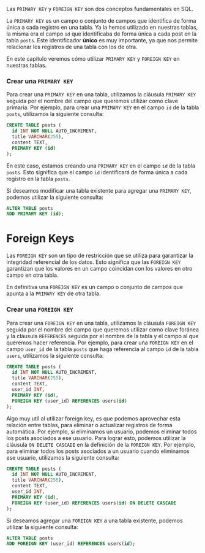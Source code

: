 Las `PRIMARY KEY` y `FOREIGN KEY` son dos conceptos fundamentales en SQL. 

La `PRIMARY KEY` es un campo o conjunto de campos que identifica de forma única a cada registro en una tabla. Ya la hemos utilizado en nuestras tablas, la misma era el campo `id` que identificaba de forma única a cada post en la tabla `posts`. Este identificador **único** es muy importante, ya que nos permite relacionar los registros de una tabla con los de otra.

En este capítulo veremos cómo utilizar `PRIMARY KEY` y `FOREIGN KEY` en nuestras tablas.

### Crear una `PRIMARY KEY`

Para crear una `PRIMARY KEY` en una tabla, utilizamos la cláusula `PRIMARY KEY` seguida por el nombre del campo que queremos utilizar como clave primaria. Por ejemplo, para crear una `PRIMARY KEY` en el campo `id` de la tabla `posts`, utilizamos la siguiente consulta:

```sql
CREATE TABLE posts (
  id INT NOT NULL AUTO_INCREMENT,
  title VARCHAR(255),
  content TEXT,
  PRIMARY KEY (id)
);
```

En este caso, estamos creando una `PRIMARY KEY` en el campo `id` de la tabla `posts`. Esto significa que el campo `id` identificará de forma única a cada registro en la tabla `posts`.

Si deseamos modificar una tabla existente para agregar una `PRIMARY KEY`, podemos utilizar la siguiente consulta:

```sql
ALTER TABLE posts
ADD PRIMARY KEY (id);
```

# Foreign Keys

Las `FOREIGN KEY` son un tipo de restricción que se utiliza para garantizar la integridad referencial de los datos. Esto significa que las `FOREIGN KEY` garantizan que los valores en un campo coincidan con los valores en otro campo en otra tabla.

En definitiva una `FOREIGN KEY` es un campo o conjunto de campos que apunta a la `PRIMARY KEY` de otra tabla.

### Crear una `FOREIGN KEY`

Para crear una `FOREIGN KEY` en una tabla, utilizamos la cláusula `FOREIGN KEY` seguida por el nombre del campo que queremos utilizar como clave foránea y la cláusula `REFERENCES` seguida por el nombre de la tabla y el campo al que queremos hacer referencia. Por ejemplo, para crear una `FOREIGN KEY` en el campo `user_id` de la tabla `posts` que haga referencia al campo `id` de la tabla `users`, utilizamos la siguiente consulta:

```sql
CREATE TABLE posts (
  id INT NOT NULL AUTO_INCREMENT,
  title VARCHAR(255),
  content TEXT,
  user_id INT,
  PRIMARY KEY (id),
  FOREIGN KEY (user_id) REFERENCES users(id)
);
```

Algo muy util al utilizar foreign key, es que podemos aprovechar esta relación entre tablas, para eliminar o actualizar registros de forma automática. Por ejemplo, si eliminamos un usuario, podemos eliminar todos los posts asociados a ese usuario. Para lograr esto, podemos utilizar la cláusula `ON DELETE CASCADE` en la definición de la `FOREIGN KEY`. Por ejemplo, para eliminar todos los posts asociados a un usuario cuando eliminamos ese usuario, utilizamos la siguiente consulta:

```sql
CREATE TABLE posts (
  id INT NOT NULL AUTO_INCREMENT,
  title VARCHAR(255),
  content TEXT,
  user_id INT,
  PRIMARY KEY (id),
  FOREIGN KEY (user_id) REFERENCES users(id) ON DELETE CASCADE
);
```


Si deseamos agregar una `FOREIGN KEY` a una tabla existente, podemos utilizar la siguiente consulta:

```sql
ALTER TABLE posts
ADD FOREIGN KEY (user_id) REFERENCES users(id);
```